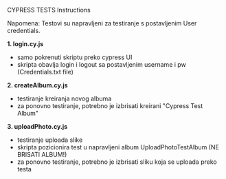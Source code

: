 CYPRESS TESTS Instructions

Napomena: Testovi su napravljeni za testiranje s postavljenim User credentials.

**1. login.cy.js**

- samo pokrenuti skriptu preko cypress UI
- skripta obavlja login i logout sa postavljenim username i pw (Credentials.txt file)

**2. createAlbum.cy.js**

- testiranje kreiranja novog albuma
- za ponovno testiranje, potrebno je izbrisati kreirani "Cypress Test Album"

**3. uploadPhoto.cy.js**

- testiranje uploada slike
- skripta pozicionira test u napravljeni album UploadPhotoTestAlbum (NE BRISATI ALBUM!)
- za ponovno testiranje, potrebno je izbrisati sliku koja se uploada preko testa
